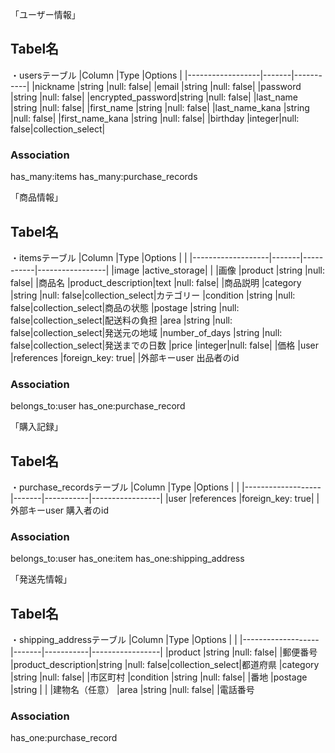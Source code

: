 
「ユーザー情報」
## Tabel名
・usersテーブル
|Column            |Type   |Options    |
|------------------|-------|-----------|
|nickname          |string |null: false|
|email             |string |null: false|
|password          |string |null: false|
|encrypted_password|string |null: false|
|last_name         |string |null: false|
|first_name        |string |null: false|
|last_name_kana    |string |null: false|
|first_name_kana   |string |null: false|
|birthday          |integer|null: false|collection_select|
### Association
has_many:items
has_many:purchase_records




「商品情報」
## Tabel名
・itemsテーブル
|Column             |Type   |Options    |                 |
|-------------------|-------|-----------|-----------------|
|image              |active_storage|    |                 |画像 
|product            |string |null: false|                 |商品名
|product_description|text   |null: false|                 |商品説明
|category           |string |null: false|collection_select|カテゴリー
|condition          |string |null: false|collection_select|商品の状態
|postage            |string |null: false|collection_select|配送料の負担
|area               |string |null: false|collection_select|発送元の地域
|number_of_days     |string |null: false|collection_select|発送までの日数
|price              |integer|null: false|                 |価格
|user               |references   |foreign_key: true|     |外部キーuser 出品者のid
### Association
belongs_to:user
has_one:purchase_record





「購入記録」
## Tabel名
・purchase_recordsテーブル
|Column             |Type   |Options    |                 |
|-------------------|-------|-----------|-----------------|
|user               |references   |foreign_key: true|     |外部キーuser 購入者のid
### Association
belongs_to:user
has_one:item
has_one:shipping_address






「発送先情報」
## Tabel名
・shipping_addressテーブル
|Column             |Type   |Options    |                 |
|-------------------|-------|-----------|-----------------|
|product            |string |null: false|                 |郵便番号
|product_description|string |null: false|collection_select|都道府県
|category           |string |null: false|                 |市区町村
|condition          |string |null: false|                 |番地
|postage            |string |           |                 |建物名（任意）
|area               |string |null: false|                 |電話番号
### Association
has_one:purchase_record


